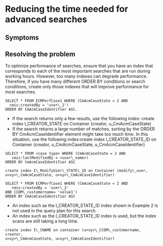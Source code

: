 # Reducing the time needed for advanced searches

## Symptoms

## Resolving the problem

To
optimize performance of searches, ensure that you have an index that
corresponds to each of the most important searches that are run during
working hours. However, too many indexes can degrade performance.
Therefore, if you have many different ORDER BY conditions
or search conditions, create only those indexes that will improve
performance for most searches.

```
SELECT * FROM ECMPerfCase1 WHERE (CmAcmCaseState = 2 AND 
  cmis:createdBy = 'user\_2')
ORDER BY CmAcmCaseIdentifier ASC.
```

- If the search returns only a few results, use the following index: create index I\_CREATOR\_STATE on Container (creator, 
u<xy>\_CmAcmCaseState)
- If the search returns a large number of matches, sorting by the ORDER
BY CmAcmCaseIdentifier element might take too much time.
In this situation, use the following index:create index I\_CREATOR\_STATE\_ID on Container (creator, 
u<xy>\_CmAcmCaseState, u<xy>\_CmAcmCaseIdentifier)

```
SELECT * FROM <case type> WHERE (CmAcmCaseState = 2 AND 
   cmis:lastModifiedBy = <user\_name>) 
ORDER BY CmAcmCaseIdentifier ASC
```

```
create index I\_ModifyUser\_STATE\_ID on Container (modify\_user,
u<xy>\_CmAcmCaseState, u<xy>\_CmAcmCaseIdentifier)
```

```
SELECT * FROM ECMPerfCase1 WHERE (CmAcmCaseState = 2 AND 
   cmis:createdBy = 'user\_2' 
AND CCDM\_customername= 'value1') 
ORDER BY CmAcmCaseIdentifier ASC
```

- An index such as the I\_CREATOR\_STATE\_ID index
shown in Example 2 is not used in the query plan for this search.
- An index such as the I\_CREATOR\_STATE\_ID index
is used, but the index scans are still taking a long time.

```
create index I\_CNAME on container (u<xy>\_CCDM\_customername, creator, 
u<xy>\_CmAcmCaseState, u<xy>\_CmAcmCaseIdentifier)
```
